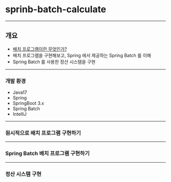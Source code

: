 # sprinb-batch-calculate
---
## 개요
- [배치 프로그램이란 무엇인가?](https://imwoo94.notion.site/Spring-Batch-f4d2dfe1397e4e9a8e54664aa52d2a06?pvs=4)
- 배치 프로그램을 구현해보고, Spring 에서 제공하는 Spring Batch 를 이해
- Spring Batch 를 사용한 정산 시스템을 구현

---
### 개발 환경
- Java17
- Spring
- SpringBoot 3.x
- Spring Batch
- IntelliJ

---
### 원시적으로 배치 프로그램 구현하기

---
### Spring Batch 배치 프로그램 구현하기

---
### 정산 시스템 구현
